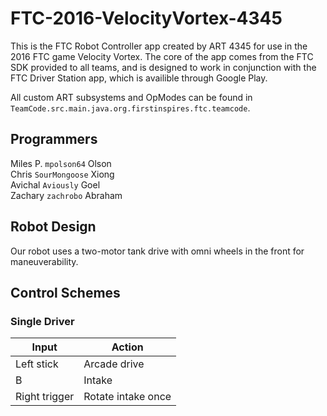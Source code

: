 # FTC-2016-VelocityVortex-4345
This is the FTC Robot Controller app created by ART 4345 for use in the 2016 FTC game Velocity Vortex.
The core of the app comes from the FTC SDK provided to all teams, and is designed to work in conjunction with the FTC Driver Station app, which is availible through Google Play.

All custom ART subsystems and OpModes can be found in `TeamCode.src.main.java.org.firstinspires.ftc.teamcode`.

## Programmers
Miles P. `mpolson64` Olson  
Chris `SourMongoose` Xiong  
Avichal `Aviously` Goel  
Zachary `zachrobo` Abraham

## Robot Design
Our robot uses a two-motor tank drive with omni wheels in the front for maneuverability. 

## Control Schemes
### Single Driver
| Input         | Action             |
| ------------- | ------------------ |
| Left stick    | Arcade drive       |
| B             | Intake             |
| Right trigger | Rotate intake once |

